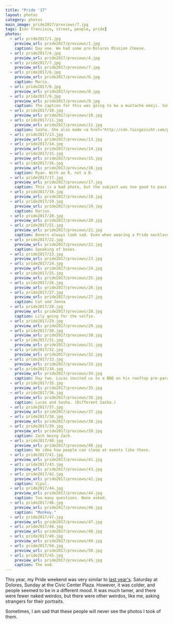 ```yaml
---
title: "Pride '17"
layout: photos
category: photos
main_image: pride2017/previews/7.jpg
tags: [san francisco, street, people, pride]
photos:
  - url: pride2017/1.jpg
    preview_url: pride2017/previews/1.jpg
    caption: Day one. We had some pre-Dolores Mission Cheese.
  - url: pride2017/4.jpg
    preview_url: pride2017/previews/4.jpg
  - url: pride2017/7.jpg
    preview_url: pride2017/previews/7.jpg
  - url: pride2017/6.jpg
    preview_url: pride2017/previews/6.jpg
    caption: Mario.
  - url: pride2017/8.jpg
    preview_url: pride2017/previews/8.jpg
  - url: pride2017/9.jpg
    preview_url: pride2017/previews/9.jpg
    caption: The caption for this was going to be a mustache emoji. Somehow, that doesn't exist. Go complain to the Unicode Consortium.
  - url: pride2017/10.jpg
    preview_url: pride2017/previews/10.jpg
  - url: pride2017/11.jpg
    preview_url: pride2017/previews/11.jpg
    caption: Sasha. She also made <a href="http://cdn.faingezicht.com/pride/7.jpg">an appearance</a> in the 2016 edition.
  - url: pride2017/13.jpg
    preview_url: pride2017/previews/13.jpg
  - url: pride2017/14.jpg
    preview_url: pride2017/previews/14.jpg
  - url: pride2017/15.jpg
    preview_url: pride2017/previews/15.jpg
  - url: pride2017/16.jpg
    preview_url: pride2017/previews/16.jpg
    caption: Ryan. With an R, not a B.
  - url: pride2017/17.jpg
    preview_url: pride2017/previews/17.jpg
    caption: This is a bad photo, but the subject was too good to pass up.
  - url: pride2017/18.jpg
    preview_url: pride2017/previews/18.jpg
  - url: pride2017/19.jpg
    preview_url: pride2017/previews/19.jpg
    caption: Darius.
  - url: pride2017/20.jpg
    preview_url: pride2017/previews/20.jpg
  - url: pride2017/21.jpg
    preview_url: pride2017/previews/21.jpg
    caption: Boxers always look sad. Even when wearing a Pride necklace at Dolores on a sunny Saturday afternoon.
  - url: pride2017/22.jpg
    preview_url: pride2017/previews/22.jpg
    caption: Speaking of boxes.
  - url: pride2017/23.jpg
    preview_url: pride2017/previews/23.jpg
  - url: pride2017/24.jpg
    preview_url: pride2017/previews/24.jpg
  - url: pride2017/25.jpg
    preview_url: pride2017/previews/25.jpg
  - url: pride2017/26.jpg
    preview_url: pride2017/previews/26.jpg
  - url: pride2017/27.jpg
    preview_url: pride2017/previews/27.jpg
    caption: Cat and Jenna
  - url: pride2017/28.jpg
    preview_url: pride2017/previews/28.jpg
    caption: Lily going for the selfie.
  - url: pride2017/29.jpg
    preview_url: pride2017/previews/29.jpg
  - url: pride2017/30.jpg
    preview_url: pride2017/previews/30.jpg
  - url: pride2017/31.jpg
    preview_url: pride2017/previews/31.jpg
  - url: pride2017/32.jpg
    preview_url: pride2017/previews/32.jpg
  - url: pride2017/33.jpg
    preview_url: pride2017/previews/33.jpg
  - url: pride2017/34.jpg
    preview_url: pride2017/previews/34.jpg
    caption: Day two. Lucas invited us to a BBQ on his rooftop pre-parade. It was windy.
  - url: pride2017/35.jpg
    preview_url: pride2017/previews/35.jpg
  - url: pride2017/36.jpg
    preview_url: pride2017/previews/36.jpg
    caption: Lucas and Sasha. (Different Sasha.)
  - url: pride2017/37.jpg
    preview_url: pride2017/previews/37.jpg
  - url: pride2017/38.jpg
    preview_url: pride2017/previews/38.jpg
  - url: pride2017/39.jpg
    preview_url: pride2017/previews/39.jpg
    caption: Zach being Zach.
  - url: pride2017/40.jpg
    preview_url: pride2017/previews/40.jpg
    caption: No idea how people can sleep at events like these.
  - url: pride2017/41.jpg
    preview_url: pride2017/previews/41.jpg
  - url: pride2017/43.jpg
    preview_url: pride2017/previews/43.jpg
  - url: pride2017/42.jpg
    preview_url: pride2017/previews/42.jpg
    caption: Vipul.
  - url: pride2017/44.jpg
    preview_url: pride2017/previews/44.jpg
    caption: Too many questions. None asked.
  - url: pride2017/46.jpg
    preview_url: pride2017/previews/46.jpg
    caption: "Monkey."
  - url: pride2017/47.jpg
    preview_url: pride2017/previews/47.jpg
  - url: pride2017/48.jpg
    preview_url: pride2017/previews/48.jpg
  - url: pride2017/49.jpg
    preview_url: pride2017/previews/49.jpg
  - url: pride2017/50.jpg
    preview_url: pride2017/previews/50.jpg
  - url: pride2017/45.jpg
    preview_url: pride2017/previews/45.jpg
    caption: The end.
---
```

This year, my Pride weekend was very similar to [last year's](/photos/2016/06/27/pride/). Saturday at Dolores, Sunday at the Civic Center Plaza. However, it was colder, and people seemed to be in a different mood. It was much tamer, and there were fewer naked weirdos, but there were other weirdos, like me, asking strangers for their portraits.

Sometimes, I am sad that these people will never see the photos I took of them.